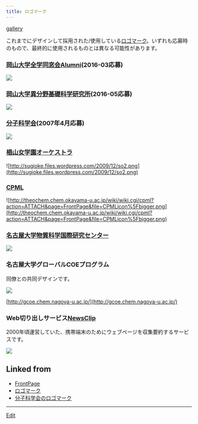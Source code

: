 ```yaml
---
title: ロゴマーク
---
```

[gallery](/gallery)

これまでにデザインして採用された/使用している[ロゴマーク](/ロゴマーク)。いずれも応募時のもので、最終的に使用されるものとは異なる可能性があります。


### [岡山大学全学同窓会Alumni](http://www.cc.okayama-u.ac.jp/~dousou/alumni/)(2016-03応募)

![](OU-Alumni1-solo.png)


### [岡山大学異分野基礎科学研究所](http://www.riis.okayama-u.ac.jp)(2016-05応募)

![](riis.png)


### [分子科学会](http://molsci.jp)(2007年4月応募)

![](molsci.png)


### [椙山女学園オーケストラ](http://sugioke.wordpress.com/)

![http://sugioke.files.wordpress.com/2009/12/so2.png](http://sugioke.files.wordpress.com/2009/12/so2.png)


### [CPML](/CPML)

![http://theochem.chem.okayama-u.ac.jp/wiki/wiki.cgi/cpml?action=ATTACH&page=FrontPage&file=CPMLicon%5Fbigger.png](http://theochem.chem.okayama-u.ac.jp/wiki/wiki.cgi/cpml?action=ATTACH&page=FrontPage&file=CPMLicon%5Fbigger.png)


### [名古屋大学物質科学国際研究センター](http://www.rcms.nagoya-u.ac.jp)

![](rcms171.gif)


### 名古屋大学グローバルCOEプログラム

同僚との共同デザインです。

![](gcoe.jpg)

[http://gcoe.chem.nagoya-u.ac.jp/](http://gcoe.chem.nagoya-u.ac.jp/)


### Web切り出しサービス[NewsClip](/NewsClip)

2000年頃運営していた、携帯端末のためにウェブページを収集要約するサービスです。

![](newsclip-original-180px.png)





## Linked from

* [FrontPage](/FrontPage)
* [ロゴマーク](/ロゴマーク)
* [分子科学会のロゴマーク](/分子科学会のロゴマーク)


----

[Edit](https://github.com/vitroid/vitroid.github.io/edit/master/MD/ロゴマーク.md)

